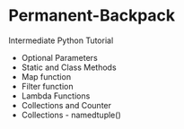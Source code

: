 # Permanent-Backpack
Intermediate Python Tutorial

- Optional Parameters
- Static and Class Methods
- Map function
- Filter function
- Lambda Functions
- Collections and Counter
-  Collections - namedtuple()